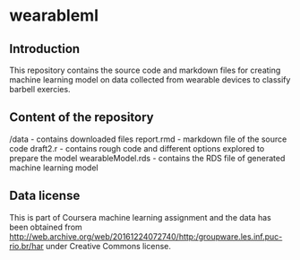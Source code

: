 # wearableml

## Introduction
This repository contains the source code and markdown files for creating machine learning model on data collected from wearable 
devices to classify barbell exercies. 

## Content of the repository
/data - contains downloaded files
report.rmd - markdown file of the source code
draft2.r - contains rough code and different options explored to prepare the model
wearableModel.rds - contains the RDS file of generated machine learning model

## Data license
This is part of Coursera machine learning assignment and the data has been obtained from 
http://web.archive.org/web/20161224072740/http:/groupware.les.inf.puc-rio.br/har under Creative Commons license. 
